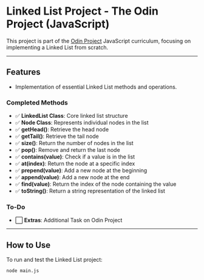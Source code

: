 # **Linked List Project - The Odin Project (JavaScript)**

This project is part of the [Odin Project](https://www.theodinproject.com/) JavaScript curriculum, focusing on implementing a Linked List from scratch.

---

## **Features**
- Implementation of essential Linked List methods and operations.

### **Completed Methods**
- ✅ **LinkedList Class**: Core linked list structure  
- ✅ **Node Class**: Represents individual nodes in the list  
- ✅ **getHead()**: Retrieve the head node  
- ✅ **getTail()**: Retrieve the tail node  
- ✅ **size()**: Return the number of nodes in the list  
- ✅ **pop()**: Remove and return the last node  
- ✅ **contains(value)**: Check if a value is in the list  
- ✅ **at(index)**: Return the node at a specific index  
- ✅ **prepend(value)**: Add a new node at the beginning  
- ✅ **append(value)**: Add a new node at the end  
- ✅ **find(value)**: Return the index of the node containing the value  
- ✅ **toString()**: Return a string representation of the linked list 

### **To-Do**
- ⬜ **Extras**: Additional Task on Odin Project 

---

## **How to Use**
To run and test the Linked List project:
```bash
node main.js

